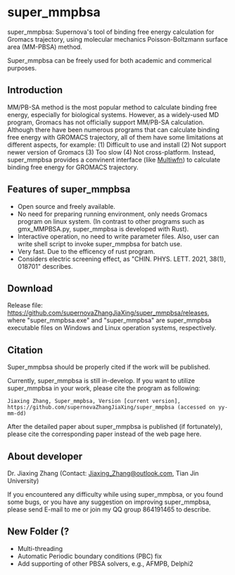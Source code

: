 # super_mmpbsa
super_mmpbsa: Supernova's tool of binding free energy calculation for Gromacs trajectory, using molecular mechanics Poisson-Boltzmann surface area (MM-PBSA) method.

Super_mmpbsa can be freely used for both academic and commerical purposes.

## Introduction

MM/PB-SA method is the most popular method to calculate binding free energy, especially for biological systems. However, as a widely-used MD program, Gromacs has not officially support MM/PB-SA calculation. Although there have been numerous programs that can calculate binding free energy with GROMACS trajectory, all of them have some limitations at different aspects, for example: (1) Difficult to use and install (2) Not support newer version of Gromacs (3) Too slow (4) Not cross-platform. Instead, super_mmpbsa provides a convinent interface (like [Multiwfn](http://sobereva.com/multiwfn/)) to calculate binding free energy for GROMACS trajectory. 

## Features of super_mmpbsa

- Open source and freely available.
- No need for preparing running environment, only needs Gromacs program on linux system. (In contrast to other programs such as gmx_MMPBSA.py, super_mmpbsa is developed with Rust).
- Interactive operation, no need to write parameter files. Also, user can write shell script to invoke super_mmpbsa for batch use.
- Very fast. Due to the efficency of rust program.
- Considers electric screening effect, as "CHIN. PHYS. LETT. 2021, 38(1), 018701" describes.

## Download
Release file: https://github.com/supernovaZhangJiaXing/super_mmpbsa/releases, where "super_mmpbsa.exe" and "super_mmpbsa" are super_mmpbsa executable files on Windows and Linux operation systems, respectively.

## Citation
Super_mmpbsa should be properly cited if the work will be published. 

Currently, super_mmpbsa is still in-develop. If you want to utilize super_mmpbsa in your work, please cite the program as following:

```
Jiaxing Zhang, Super_mmpbsa, Version [current version], https://github.com/supernovaZhangJiaXing/super_mmpbsa (accessed on yy-mm-dd)
```

After the detailed paper about super_mmpbsa is published (if fortunately), please cite the corresponding paper instead of the web page here.

## About developer
Dr. Jiaxing Zhang (Contact: Jiaxing_Zhang@outlook.com, Tian Jin University)

If you encountered any difficulty while using super_mmpbsa, or you found some bugs, or you have any suggestion on improving super_mmpbsa, please send E-mail to me or join my QQ group 864191465 to describe.

## New Folder (?
- Multi-threading
- Automatic Periodic boundary conditions (PBC) fix
- Add supporting of other PBSA solvers, e.g., AFMPB, Delphi2
